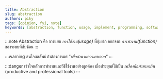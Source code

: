 ```yaml
---
title: Abstraction
slug: abstraction
authors: piky
tags: [opinion, fyi, note]
keywords: [abstraction, function, usage, implement, programming, software-development, vibe-coding, llm, generative-ai]
---
```

:::note Abstraction
คือ การแยก _การใช้งาน(usage)_ ที่ยุ่งยาก ออกจาก _การทำงาน(function)_ ของระบบที่ซับซ้อน
:::

:::warning สนใจผลลัพธ์
ถ้าต้องการแค่ _"เพื่ออำนวยความสะดวก"_
:::

:::danger เข้าใจหลักการทำงานและวิธีใช้งานอย่างถูกต้อง
เมื่อประยุกต์ใช้เป็น _เครื่องมือทำมาหากิน_ (productive and professional tools)
:::